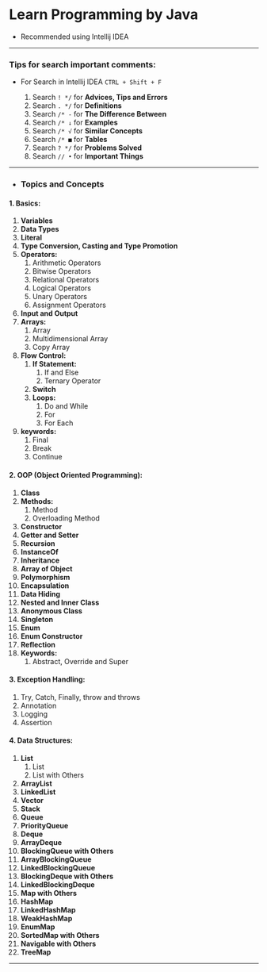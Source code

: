 # Learn Programming by Java

- Recommended using Intellij IDEA

---

### Tips for search important comments:

- For Search in Intellij IDEA `CTRL + Shift + F`

    1. Search `! */` for **Advices, Tips and Errors**
    2. Search `. */` for **Definitions**
    3. Search `/* -` for **The Difference Between**
    4. Search `/* ↓` for **Examples**
    5. Search `/* √` for **Similar Concepts**
    6. Search `/* ■` for **Tables**
    7. Search `? */` for **Problems Solved**
    8. Search `// •` for **Important Things**

---

- ### Topics and Concepts

#### 1. Basics:

1. **Variables**
2. **Data Types**
3. **Literal**
4. **Type Conversion, Casting and Type Promotion**
5. **Operators:**
    1. Arithmetic Operators
    2. Bitwise Operators
    3. Relational Operators
    4. Logical Operators
    5. Unary Operators
    6. Assignment Operators
6. **Input and Output**
7. **Arrays:**
    1. Array
    2. Multidimensional Array
    3. Copy Array
8. **Flow Control:**
    1. **If Statement:**
        1. If and Else
        2. Ternary Operator
    2. **Switch**
    3. **Loops:**
        1. Do and While
        2. For
        3. For Each
9. **keywords:**
    1. Final
    2. Break
    3. Continue

#### 2. OOP (Object Oriented Programming):

1. **Class**
2. **Methods:**
    1. Method
    2. Overloading Method
3. **Constructor**
4. **Getter and Setter**
5. **Recursion**
6. **InstanceOf**
7. **Inheritance**
8. **Array of Object**
9. **Polymorphism**
10. **Encapsulation**
11. **Data Hiding**
12. **Nested and Inner Class**
13. **Anonymous Class**
14. **Singleton**
15. **Enum**
16. **Enum Constructor**
17. **Reflection**
18. **Keywords:**
    1. Abstract, Override and Super

#### 3. Exception Handling:

1. Try, Catch, Finally, throw and throws
2. Annotation
3. Logging
4. Assertion

#### 4. Data Structures:

1. **List**
    1. List
    2. List with Others
2. **ArrayList**
3. **LinkedList**
4. **Vector**
5. **Stack**
6. **Queue**
7. **PriorityQueue**
8. **Deque**
9. **ArrayDeque**
10. **BlockingQueue with Others**
11. **ArrayBlockingQueue**
12. **LinkedBlockingQueue**
13. **BlockingDeque with Others**
14. **LinkedBlockingDeque**
15. **Map with Others**
16. **HashMap**
17. **LinkedHashMap**
18. **WeakHashMap**
19. **EnumMap**
20. **SortedMap with Others**
21. **Navigable with Others**
22. **TreeMap**

---